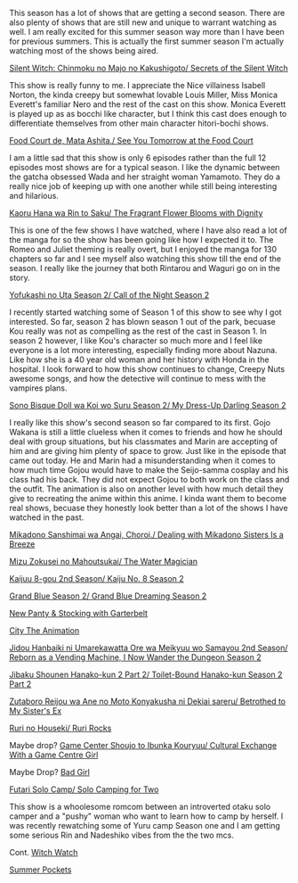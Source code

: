 This season has a lot of shows that are getting a second season. There are also plenty of shows that
are still new and unique to warrant watching as well. I am really excited for this summer season way
more than I have been for previous summers. This is actually the first summer season I'm actually
watching most of the shows being aired.

[Silent Witch: Chinmoku no Majo no Kakushigoto/ Secrets of the Silent Witch](https://myanimelist.net/anime/59459/Silent_Witch__Chinmoku_no_Majo_no_Kakushigoto)

This show is really funny to me. I appreciate the Nice villainess Isabell Norton, the kinda creepy but somewhat lovable
Louis Miller, Miss Monica Everett's familiar Nero and the rest of the cast on this show. Monica Everett is played up as
as bocchi like character, but I think this cast does enough to differentiate themselves from other main character
hitori-bochi shows.

[Food Court de, Mata Ashita./ See You Tomorrow at the Food Court](https://myanimelist.net/anime/60508/Food_Court_de_Mata_Ashita)

I am a little sad that this show is only 6 episodes rather than the full 12 episodes most shows are for a typical season.
I like the dynamic between the gatcha obsessed Wada and her straight woman Yamamoto. They do a really nice job of keeping up
with one another while still being interesting and hilarious.

[Kaoru Hana wa Rin to Saku/ The Fragrant Flower Blooms with Dignity](https://myanimelist.net/anime/59845/Kaoru_Hana_wa_Rin_to_Saku)

This is one of the few shows I have watched, where I have also read a lot of the manga for so the show has been going like how I
expected it to. The Romeo and Juliet theming is really overt, but I enjoyed the manga for 130 chapters so far and I see myself
also watching this show till the end of the season. I really like the journey that both Rintarou and Waguri go on in the story.

[Yofukashi no Uta Season 2/ Call of the Night Season 2](https://myanimelist.net/anime/58390/Yofukashi_no_Uta_Season_2)

I recently started watching some of Season 1 of this show to see why I got interested. So far, season 2 has blown season 1 out of the park,
becuase Kou really was not as compelling as the rest of the cast in Season 1. In season 2 however, I like Kou's character so much more
and I feel like everyone is a lot more interesting, especially finding more about Nazuna. Like how she is a 40 year old woman and her
history with Honda in the hospital. I look forward to how this show continues to change, Creepy Nuts awesome songs, and how the
detective will continue to mess with the vampires plans.

[Sono Bisque Doll wa Koi wo Suru Season 2/ My Dress-Up Darling Season 2](https://myanimelist.net/anime/53065/Sono_Bisque_Doll_wa_Koi_wo_Suru_Season_2)

I really like this show's second season so far compared to its first. Gojo Wakana is still a little clueless when it comes to friends and
how he should deal with group situations, but his classmates and Marin are accepting of him and are giving him plenty of space to grow.
Just like in the episode that came out today. He and Marin had a misunderstanding when it comes to how much time Gojou would have to make the
Seijo-samma cosplay and his class had his back. They did not expect Gojou to both work on the class and the outfit. The animation is also on
another level with how much detail they give to recreating the anime within this anime. I kinda want them to become real shows, becuase they honestly
look better than a lot of the shows I have watched in the past.

[Mikadono Sanshimai wa Angai, Choroi./ Dealing with Mikadono Sisters Is a Breeze](https://myanimelist.net/anime/59207/Mikadono_Sanshimai_wa_Angai_Choroi)

[Mizu Zokusei no Mahoutsukai/ The Water Magician](https://myanimelist.net/anime/60732/Mizu_Zokusei_no_Mahoutsukai)

[Kaijuu 8-gou 2nd Season/ Kaiju No. 8 Season 2](https://myanimelist.net/anime/59177/Kaijuu_8-gou_2nd_Season)

[Grand Blue Season 2/ Grand Blue Dreaming Season 2](https://myanimelist.net/anime/59986/Grand_Blue_Season_2)

[New Panty & Stocking with Garterbelt](https://myanimelist.net/anime/52293/New_Panty___Stocking_with_Garterbelt)

[City The Animation](https://myanimelist.net/anime/59898/City_The_Animation)

[Jidou Hanbaiki ni Umarekawatta Ore wa Meikyuu wo Samayou 2nd Season/ Reborn as a Vending Machine, I Now Wander the Dungeon Season 2](https://myanimelist.net/anime/56700/Jidou_Hanbaiki_ni_Umarekawatta_Ore_wa_Meikyuu_wo_Samayou_2nd_Season)

[Jibaku Shounen Hanako-kun 2 Part 2/ Toilet-Bound Hanako-kun Season 2 Part 2](https://myanimelist.net/anime/61339/Jibaku_Shounen_Hanako-kun_2_Part_2)

[Zutaboro Reijou wa Ane no Moto Konyakusha ni Dekiai sareru/ Betrothed to My Sister's Ex](https://myanimelist.net/anime/59421/Zutaboro_Reijou_wa_Ane_no_Moto_Konyakusha_ni_Dekiai_sareru)

[Ruri no Houseki/ Ruri Rocks](https://myanimelist.net/anime/59791/Ruri_no_Houseki)

Maybe drop?
[Game Center Shoujo to Ibunka Kouryuu/ Cultural Exchange With a Game Centre Girl](https://myanimelist.net/anime/59689/Game_Center_Shoujo_to_Ibunka_Kouryuu)

Maybe Drop?
[Bad Girl](https://myanimelist.net/anime/59161/Bad_Girl)


[Futari Solo Camp/ Solo Camping for Two](https://myanimelist.net/anime/60665/Futari_Solo_Camp)

This show is a whoolesome romcom between an introverted otaku solo camper and a "pushy" woman who
want to learn how to camp by herself. I was recently rewatching some of Yuru camp Season one
and I am getting some serious Rin and Nadeshiko vibes from the the two mcs.

Cont.
[Witch Watch](https://myanimelist.net/anime/59597/Witch_Watch)

[Summer Pockets](https://myanimelist.net/anime/50694/Summer_Pockets)
